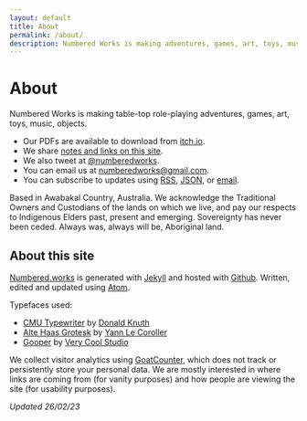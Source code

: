 ```yaml
---
layout: default
title: About
permalink: /about/
description: Numbered Works is making adventures, games, art, toys, music, objects.
---
```


# About

Numbered Works is making table-top role-playing adventures, games, art, toys, music, objects.

* Our PDFs are available to download from [itch.io](https://numbered-works.itch.io).
* We share [notes and links on this site](https://numbered.works/notes).
* We also tweet at [@numberedworks](https://twitter.com/numberedworks).
* You can email us at [numberedworks@gmail.com](mailto:numberedworks@gmail.com).
* You can subscribe to updates using [RSS](https://numbered.works/feed.xml), [JSON](https://numbered.works/feed.json), or [email](https://numbered.works/newsletter).

Based in Awabakal Country, Australia. We acknowledge the Traditional Owners and Custodians of the lands on which we live, and pay our respects to Indigenous Elders past, present and emerging. Sovereignty has never been ceded. Always was, always will be, Aboriginal land.

## About this site

[Numbered.works](https://numbered.works/) is generated with [Jekyll](https://jekyllrb.com/) and hosted with [Github](https://github.com/). Written, edited and updated using [Atom](https://atom.io/).

Typefaces used:
* [CMU Typewriter](https://en.wikipedia.org/wiki/Computer_Modern) by [Donald Knuth](https://en.wikipedia.org/wiki/Donald_Knuth)
* [Alte Haas Grotesk](https://www.dafont.com/alte-haas-grotesk.font) by [Yann Le Coroller](http://www.yannlecoroller.com/)
* [Gooper](https://verycoolstudio.com/typefaces/gooper) by [Very Cool Studio](https://verycoolstudio.com/)

We collect visitor analytics using [GoatCounter](https://www.goatcounter.com/), which does not track or persistently store your personal data. We are mostly interested in where links are coming from (for vanity purposes) and how people are viewing the site (for usability purposes).

_Updated 26/02/23_
